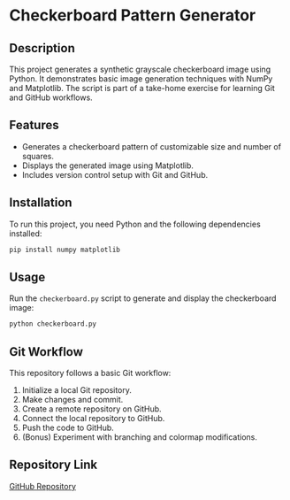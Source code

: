 # Checkerboard Pattern Generator

## Description
This project generates a synthetic grayscale checkerboard image using Python. It demonstrates basic image generation techniques with NumPy and Matplotlib. The script is part of a take-home exercise for learning Git and GitHub workflows.

## Features
- Generates a checkerboard pattern of customizable size and number of squares.
- Displays the generated image using Matplotlib.
- Includes version control setup with Git and GitHub.

## Installation
To run this project, you need Python and the following dependencies installed:

```bash
pip install numpy matplotlib
```

## Usage
Run the `checkerboard.py` script to generate and display the checkerboard image:

```bash
python checkerboard.py
```

## Git Workflow
This repository follows a basic Git workflow:
1. Initialize a local Git repository.
2. Make changes and commit.
3. Create a remote repository on GitHub.
4. Connect the local repository to GitHub.
5. Push the code to GitHub.
6. (Bonus) Experiment with branching and colormap modifications.

## Repository Link
[GitHub Repository]()


